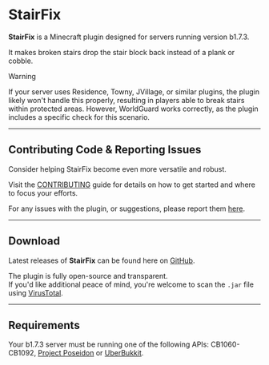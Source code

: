 # StairFix
**StairFix** is a Minecraft plugin designed for servers running version b1.7.3.

It makes broken stairs drop the stair block back instead of a plank or cobble.

> [!WARNING]
> If your server uses Residence, Towny, JVillage, or similar plugins, the plugin likely won't handle this properly, resulting in players able to break stairs within protected areas. However, WorldGuard works correctly, as the plugin includes a specific check for this scenario.

---
## Contributing Code & Reporting Issues
Consider helping StairFix become even more versatile and robust.

Visit the [CONTRIBUTING](https://github.com/AleksandarHaralanov/StairFix/blob/master/.github/CONTRIBUTING.md) guide for details on how to get started and where to focus your efforts.

For any issues with the plugin, or suggestions, please report them [here](https://github.com/AleksandarHaralanov/StairFix/issues).

---
## Download
Latest releases of **StairFix** can be found here on [GitHub](https://github.com/AleksandarHaralanov/StairFix/releases).<br>

The plugin is fully open-source and transparent.<br>
If you'd like additional peace of mind, you're welcome to scan the `.jar` file using [VirusTotal](https://www.virustotal.com/gui/home/upload).

---
## Requirements
Your b1.7.3 server must be running one of the following APIs: CB1060-CB1092, [Project Poseidon](https://github.com/retromcorg/Project-Poseidon) or [UberBukkit](https://github.com/Moresteck/Project-Poseidon-Uberbukkit).
